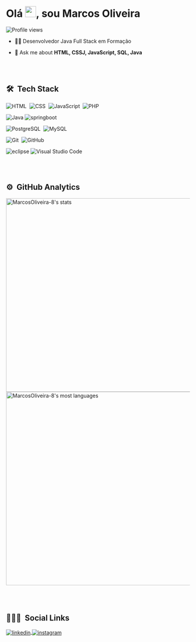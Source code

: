 

<h1 align="left">Olá <img src="https://raw.githubusercontent.com/kaueMarques/kaueMarques/master/hi.gif" width="30px">, sou Marcos Oliveira</h1>
<p align="left"> <img src="https://komarev.com/ghpvc/?username=Marcos-Oliveira-8&color=yellow" alt="Profile views" /> </p>


- 👨‍💻 Desenvolvedor Java Full Stack em Formação

- 💬 Ask me about **HTML, CSSJ, JavaScript, SQL, Java**



<br><br>

## 🛠 &nbsp;Tech Stack

![HTML](https://img.shields.io/badge/-HTML-05122A?style=flat&logo=HTML5)&nbsp;
![CSS](https://img.shields.io/badge/-CSS-05122A?style=flat&logo=CSS3&logoColor=1572B6)&nbsp;
![JavaScript](https://img.shields.io/badge/-JavaScript-05122A?style=flat&logo=javascript)&nbsp;
![PHP](https://img.shields.io/badge/-PHP-05122A?style=flat&logo=Php)

![Java](https://img.shields.io/badge/-Java-05122A?style=flat&logo=java)
![springboot](https://img.shields.io/badge/-springboot-05122A?style=flat&logo=springboot)

![PostgreSQL](https://img.shields.io/badge/-PostgreSQL-05122A?style=flat&logo=postgresql)&nbsp;
![MySQL](https://img.shields.io/badge/-MySQL-05122A?style=flat&logo=MySQL)

![Git](https://img.shields.io/badge/-Git-05122A?style=flat&logo=git)&nbsp;
![GitHub](https://img.shields.io/badge/-GitHub-05122A?style=flat&logo=github)&nbsp;

![eclipse](https://img.shields.io/badge/-eclipse-05122A?style=flat&logo=eclipse)
![Visual Studio Code](https://img.shields.io/badge/-Visual%20Studio%20Code-05122A?style=flat&logo=visual-studio-code&logoColor=007ACC)&nbsp;


<br><br>

## ⚙️ &nbsp;GitHub Analytics

<p align="left">
<img width="530em" src="https://github-readme-stats.vercel.app/api?username=MarcosOliveira-8&show_icons=true&theme=vision-friendly-dark" alt="MarcosOliveira-8's stats"/>
<img width="530em" src="https://github-readme-stats.vercel.app/api/top-langs/?username=MarcosOliveira-8&layout=compact&theme=vision-friendly-dark" alt="MarcosOliveira-8's most languages"/>
</p>


<br><br>

## 👨🏽‍🦲 &nbsp;Social Links

<p>
<a href="https://www.linkedin.com/in/marcosoliveira-dev/" target="_blank">
  <img align="center" src="https://img.shields.io/badge/-Marcos Oliveira-05122A?style=flat&logo=linkedin" alt="linkedin"/>
</a>
<a href="https://www.instagram.com/marcosoliveira.dev/" target="_blank">
 <img align="center" src="https://img.shields.io/badge/-Marcos Oliveira-05122A?style=flat&logo=instagram" alt="instagram"/>
</a>
</p>




<!--
**MARCOS OLIVEIRA** is a ✨ _special_ ✨ repository because its `README.md` (this file) appears on your GitHub profile.

Here are some ideas to get you started:

- 🔭 I’m currently working on ...
- 🌱 I’m currently learning ...
- 👯 I’m looking to collaborate on ...
- 🤔 I’m looking for help with ...
- 💬 Ask me about ...
- 📫 How to reach me: ...
- 😄 Pronouns: ...
- ⚡ Fun fact: ...
-->

